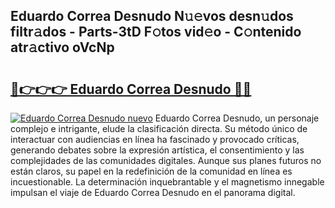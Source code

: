 ## Eduardo Correa Desnudo N𝚞𝚎vos desn𝚞dos filtr𝚊dos - Parts-3tD F𝚘tos vid𝚎o - C𝚘ntenido atr𝚊ctivo oVcNp

# <h2><a href="http://mb81zvt.tromn.icu/?c=Eduardo+Correa+Desnudo">🔗👉👉👉 Eduardo Correa Desnudo 🔗🔗</a></h2>

[![Eduardo Correa Desnudo nuevo](https://i.imgur.com/pEAQMta.gif)](http://mb81zvt.tromn.icu/?c=Eduardo+Correa+Desnudo)
Eduardo Correa Desnudo, un personaje complejo e intrigante, elude la clasificación directa. Su método único de interactuar con audiencias en línea ha fascinado y provocado críticas, generando debates sobre la expresión artística, el consentimiento y las complejidades de las comunidades digitales. Aunque sus planes futuros no están claros, su papel en la redefinición de la comunidad en línea es incuestionable. La determinación inquebrantable y el magnetismo innegable impulsan el viaje de Eduardo Correa Desnudo en el panorama digital.

